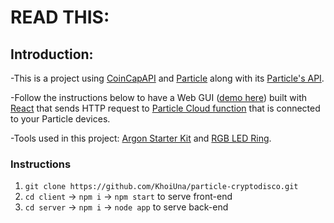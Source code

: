 # READ THIS:

## Introduction:

-This is a project using [CoinCapAPI](https://docs.coincap.io/#37dcec0b-1f7b-4d98-b152-0217a6798058) and [Particle](https://particle.io) along with its [Particle's API](https://docs.particle.io/reference/device-cloud/api/).

-Follow the instructions below to have a Web GUI ([demo here](https://cryptodisco.vercel.app/)) built with [React](https://reactjs.org) that sends HTTP request to [Particle Cloud function](https://docs.particle.io/reference/device-os/firmware/boron/#particle-function-) that is connected to your Particle devices.

-Tools used in this project: [Argon Starter Kit](https://store.particle.io/collections/dev-kits/products/iot-starter-kit) and [RGB LED Ring](https://wiki.seeedstudio.com/Grove%20-%20RGB%20LED%20Ring%20%2820%20-%20WS2813%20Mini%29/).

### Instructions

1. `git clone https://github.com/KhoiUna/particle-cryptodisco.git`
2. `cd client` -> `npm i` -> `npm start` to serve front-end
3. `cd server` -> `npm i` -> `node app` to serve back-end
